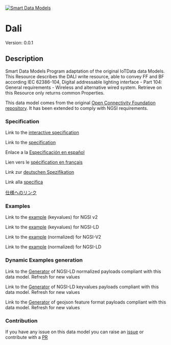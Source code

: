 [![Smart Data Models](https://smartdatamodels.org/wp-content/uploads/2022/01/SmartDataModels_logo.png "Logo")](https://smartdatamodels.org)
# Dali
Version: 0.0.1

## Description 

Smart Data Models Program adaptation of the original IoTData data Models. This Resource describes the DALI write resource, able to convey FF and BF according  IEC 62386-104, Digital  addressable lighting interface - Part 104: General requirements - Wireless and alternative wired system. Retrieve on this Resource only returns common Properties. 

This data model comes from the original [Open Connectivity Foundation repository](https://github.com/openconnectivityfoundation/IoTDataModels). It has been extended to comply with NGSI requirements.
### Specification

Link to the [interactive specification](https://swagger.lab.fiware.org/?url=https://smart-data-models.github.io/dataModel.OCF/Dali/swagger.yaml)

Link to the [specification](https://github.com/smart-data-models/dataModel.OCF/blob/master/Dali/doc/spec.md)

Enlace a la [Especificación en español](https://github.com/smart-data-models/dataModel.OCF/blob/master/Dali/doc/spec_ES.md)

Lien vers le [spécification en français](https://github.com/smart-data-models/dataModel.OCF/blob/master/Dali/doc/spec_FR.md)

Link zur [deutschen Spezifikation](https://github.com/smart-data-models/dataModel.OCF/blob/master/Dali/doc/spec_DE.md)

Link alla [specifica](https://github.com/smart-data-models/dataModel.OCF/blob/master/Dali/doc/spec_IT.md)

[仕様へのリンク](https://github.com/smart-data-models/dataModel.OCF/blob/master/Dali/doc/spec_JA.md)
### Examples

Link to the [example](https://smart-data-models.github.io/dataModel.OCF/Dali/examples/example.json) (keyvalues) for NGSI v2

Link to the [example](https://smart-data-models.github.io/dataModel.OCF/Dali/examples/example.jsonld) (keyvalues) for NGSI-LD

Link to the [example](https://smart-data-models.github.io/dataModel.OCF/Dali/examples/example-normalized.json) (normalized) for NGSI-V2

Link to the [example](https://smart-data-models.github.io/dataModel.OCF/Dali/examples/example-normalized.jsonld) (normalized) for NGSI-LD
### Dynamic Examples generation

Link to the [Generator](https://smartdatamodels.org/extra/ngsi-ld_generator.php?schemaUrl=https://raw.githubusercontent.com/smart-data-models/dataModel.OCF/master/Dali/schema.json&email=info@smartdatamodels.org) of NGSI-LD normalized payloads compliant with this data model. Refresh for new values

Link to the [Generator](https://smartdatamodels.org/extra/ngsi-ld_generator_keyvalues.php?schemaUrl=https://raw.githubusercontent.com/smart-data-models/dataModel.OCF/master/Dali/schema.json&email=info@smartdatamodels.org) of NGSI-LD keyvalues payloads compliant with this data model. Refresh for new values

Link to the [Generator](https://smartdatamodels.org/extra/geojson_features_generator.php?schemaUrl=https://raw.githubusercontent.com/smart-data-models/dataModel.OCF/master/Dali/schema.json&email=info@smartdatamodels.org) of geojson feature format payloads compliant with this data model. Refresh for new values
### Contribution

 If you have any issue on this data model you can raise an [issue](https://github.com/smart-data-models/dataModel.OCF/issues)  or contribute with a [PR](https://github.com/smart-data-models/dataModel.OCF/pulls)